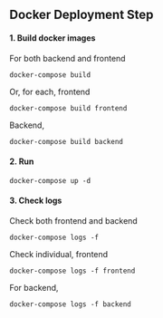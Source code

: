 ## Docker Deployment Step

#### 1. Build docker images

For both backend and frontend

```
docker-compose build
```

Or, for each, frontend

```
docker-compose build frontend
```

Backend,

```
docker-compose build backend
```

#### 2. Run

```
docker-compose up -d
```

#### 3. Check logs

Check both frontend and backend

```
docker-compose logs -f
```

Check individual, frontend

```
docker-compose logs -f frontend
```

For backend,

```
docker-compose logs -f backend
```
